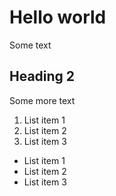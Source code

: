 # Hello world

Some text

## Heading 2

Some more text

1. List item 1
1. List item 2
1. List item 3

- List item 1
- List item 2
- List item 3
